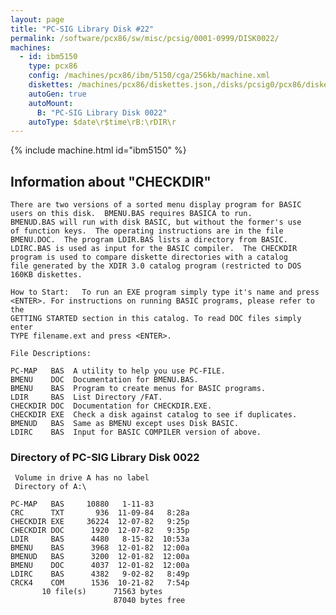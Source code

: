 ```yaml
---
layout: page
title: "PC-SIG Library Disk #22"
permalink: /software/pcx86/sw/misc/pcsig/0001-0999/DISK0022/
machines:
  - id: ibm5150
    type: pcx86
    config: /machines/pcx86/ibm/5150/cga/256kb/machine.xml
    diskettes: /machines/pcx86/diskettes.json,/disks/pcsig0/pcx86/diskettes.json
    autoGen: true
    autoMount:
      B: "PC-SIG Library Disk 0022"
    autoType: $date\r$time\rB:\rDIR\r
---
```


{% include machine.html id="ibm5150" %}

## Information about "CHECKDIR"

    There are two versions of a sorted menu display program for BASIC
    users on this disk.  BMENU.BAS requires BASICA to run.
    BMENUD.BAS will run with disk BASIC, but without the former's use
    of function keys.  The operating instructions are in the file
    BMENU.DOC.  The program LDIR.BAS lists a directory from BASIC.
    LDIRC.BAS is used as input for the BASIC compiler.  The CHECKDIR
    program is used to compare diskette directories with a catalog
    file generated by the XDIR 3.0 catalog program (restricted to DOS
    160KB diskettes.
    
    How to Start:   To run an EXE program simply type it's name and press
    <ENTER>. For instructions on running BASIC programs, please refer to the
    GETTING STARTED section in this catalog. To read DOC files simply enter
    TYPE filename.ext and press <ENTER>.
    
    File Descriptions:
    
    PC-MAP   BAS  A utility to help you use PC-FILE.
    BMENU    DOC  Documentation for BMENU.BAS.
    BMENU    BAS  Program to create menus for BASIC programs.
    LDIR     BAS  List Directory /FAT.
    CHECKDIR DOC  Documentation for CHECKDIR.EXE.
    CHECKDIR EXE  Check a disk against catalog to see if duplicates.
    BMENUD   BAS  Same as BMENU except uses Disk BASIC.
    LDIRC    BAS  Input for BASIC COMPILER version of above.

### Directory of PC-SIG Library Disk 0022

     Volume in drive A has no label
     Directory of A:\

    PC-MAP   BAS     10880   1-11-83
    CRC      TXT       936  11-09-84   8:28a
    CHECKDIR EXE     36224  12-07-82   9:25p
    CHECKDIR DOC      1920  12-07-82   9:35p
    LDIR     BAS      4480   8-15-82  10:53a
    BMENU    BAS      3968  12-01-82  12:00a
    BMENUD   BAS      3200  12-01-82  12:00a
    BMENU    DOC      4037  12-01-82  12:00a
    LDIRC    BAS      4382   9-02-82   8:49p
    CRCK4    COM      1536  10-21-82   7:54p
           10 file(s)      71563 bytes
                           87040 bytes free
